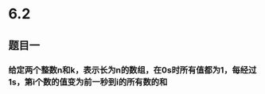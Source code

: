 # 6.2
## 题目一
### 给定两个整数n和k，表示长为n的数组，在0s时所有值都为1，每经过1s，第i个数的值变为前一秒到i的所有数的和
<!--stackedit_data:
eyJoaXN0b3J5IjpbNjUzMjk4MzAyLC0yMTMzODcwNzIwXX0=
-->